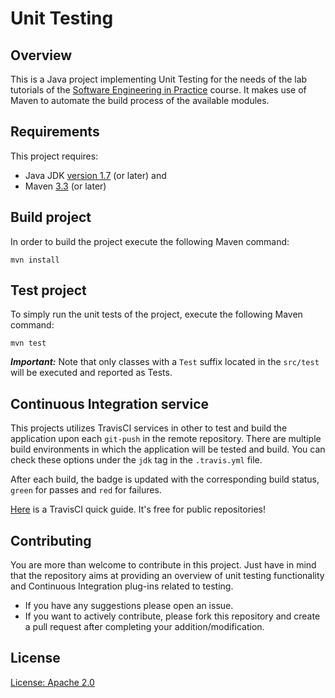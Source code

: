 # Unit Testing

## Overview
This is a Java project implementing Unit Testing for the needs of the lab tutorials of the [Software Engineering in Practice](https://www2.dmst.aueb.gr/dds/sweng-en/) course. It makes use of Maven to automate the build process of the available modules.

## Requirements
This project requires:
- Java JDK [version 1.7](http://www.oracle.com/technetwork/java/javase/downloads/jdk8-downloads-2133151.html) (or later) and
- Maven [3.3](https://maven.apache.org/download.cgi) (or later)

## Build project
In order to build the project execute the following Maven command:
```
mvn install
```

## Test project
To simply run the unit tests of the project, execute the following Maven command: 
```
mvn test
```
***Important:*** Note that only classes with a ```Test``` suffix located in the ```src/test``` will be executed and reported as Tests.

## Continuous Integration service
This projects utilizes TravisCI services in other to test and build the application upon each ```git-push``` in the remote repository. 
There are multiple build environments in which the application will be tested and build. You can check these options under the ```jdk``` tag in the ```.travis.yml``` file. 

After each build, the badge is updated with the corresponding build status, ```green``` for passes and ```red``` for failures.

[Here](https://docs.travis-ci.com/user/getting-started/) is a TravisCI quick guide. It's free for public repositories! 

## Contributing
You are more than welcome to contribute in this project. Just have in mind that the repository aims at providing an overview of unit testing functionality and Continuous Integration plug-ins related to testing. 
- If you have any suggestions please open an issue. 
- If you want to actively contribute, please fork this repository and create a pull request after completing your addition/modification.

## License

[License: Apache 2.0](https://opensource.org/licenses/Apache2.0)